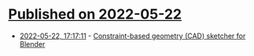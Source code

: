 # [Published on 2022-05-22](index.md)

* [2022-05-22, 17:17:11](https://news.ycombinator.com/item?id=31470482) - [Constraint-based geometry (CAD) sketcher for Blender](https://github.com/hlorus/CAD_Sketcher)
